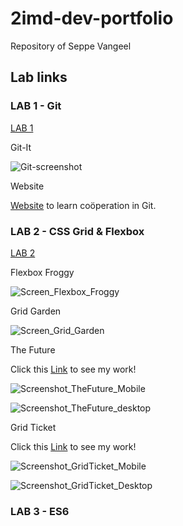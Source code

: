 # 2imd-dev-portfolio

Repository of Seppe Vangeel

## Lab links

### LAB 1 - Git

[LAB 1](https://github.com/seppevg/2imd-dev-advanced-lab1)

Git-It

![Git-screenshot](https://user-images.githubusercontent.com/76737040/108558541-58ac2800-72fa-11eb-9073-da34b87b15dc.jpg)

Website

[Website](https://github.com/seppevg/2imd-dev-advanced-lab1) to learn coöperation in Git.

### LAB 2 - CSS Grid & Flexbox

[LAB 2](https://github.com/seppevg/2imd-dev-portfolio/tree/main/Lab%202)

Flexbox Froggy

![Screen_Flexbox_Froggy](https://user-images.githubusercontent.com/76737040/108985907-de7cfa00-7691-11eb-9ff8-ec4e625a47f8.png)

Grid Garden

![Screen_Grid_Garden](https://user-images.githubusercontent.com/76737040/108985910-dfae2700-7691-11eb-8791-e2f5e04ea479.png)

The Future

Click this [Link](https://codepen.io/seppevg/pen/ZEBxEVY) to see my work!

![Screenshot_TheFuture_Mobile](https://user-images.githubusercontent.com/76737040/109391740-eef2d600-7918-11eb-8d88-70774ce777e4.png)

![Screenshot_TheFuture_desktop](https://user-images.githubusercontent.com/76737040/109391739-eef2d600-7918-11eb-8618-75126c84895c.png)

Grid Ticket

Click this [Link](https://codepen.io/seppevg/pen/KKNoKJj?editors=1100) to see my work!

![Screenshot_GridTicket_Mobile](https://user-images.githubusercontent.com/76737040/109393239-d2f33280-7920-11eb-95f4-5e9151372416.png)

![Screenshot_GridTicket_Desktop](https://user-images.githubusercontent.com/76737040/109393238-d1c20580-7920-11eb-9f81-9600ce19c654.png)

### LAB 3 - ES6
